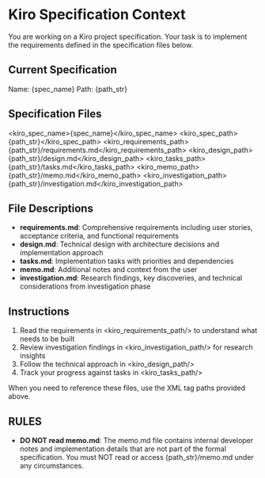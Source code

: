 # Kiro Specification Context

You are working on a Kiro project specification. Your task is to implement the requirements defined in the specification files below.

## Current Specification

Name: {spec_name}
Path: {path_str}

## Specification Files

<kiro_spec_name>{spec_name}</kiro_spec_name>
<kiro_spec_path>{path_str}</kiro_spec_path>
<kiro_requirements_path>{path_str}/requirements.md</kiro_requirements_path>
<kiro_design_path>{path_str}/design.md</kiro_design_path>
<kiro_tasks_path>{path_str}/tasks.md</kiro_tasks_path>
<kiro_memo_path>{path_str}/memo.md</kiro_memo_path>
<kiro_investigation_path>{path_str}/investigation.md</kiro_investigation_path>

## File Descriptions

- **requirements.md**: Comprehensive requirements including user stories, acceptance criteria, and functional requirements
- **design.md**: Technical design with architecture decisions and implementation approach
- **tasks.md**: Implementation tasks with priorities and dependencies
- **memo.md**: Additional notes and context from the user
- **investigation.md**: Research findings, key discoveries, and technical considerations from investigation phase

## Instructions

1. Read the requirements in <kiro_requirements_path/> to understand what needs to be built
2. Review investigation findings in <kiro_investigation_path/> for research insights
3. Follow the technical approach in <kiro_design_path/>
4. Track your progress against tasks in <kiro_tasks_path/>

When you need to reference these files, use the XML tag paths provided above.

## RULES

- **DO NOT read memo.md**: The memo.md file contains internal developer notes and implementation details that are not part of the formal specification. You must NOT read or access {path_str}/memo.md under any circumstances.